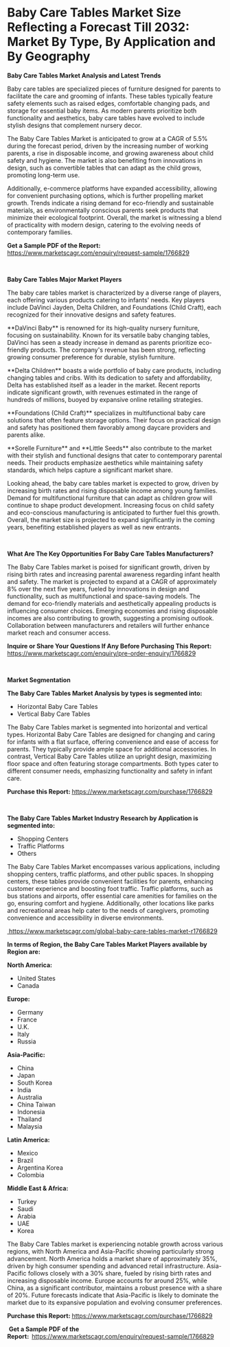 <p><h1>Baby Care Tables Market Size Reflecting a Forecast Till 2032: Market By Type, By Application and By Geography</h1></p><p><strong>Baby Care Tables Market Analysis and Latest Trends</strong></p>
<p><p>Baby care tables are specialized pieces of furniture designed for parents to facilitate the care and grooming of infants. These tables typically feature safety elements such as raised edges, comfortable changing pads, and storage for essential baby items. As modern parents prioritize both functionality and aesthetics, baby care tables have evolved to include stylish designs that complement nursery decor.</p><p>The Baby Care Tables Market is anticipated to grow at a CAGR of 5.5% during the forecast period, driven by the increasing number of working parents, a rise in disposable income, and growing awareness about child safety and hygiene. The market is also benefiting from innovations in design, such as convertible tables that can adapt as the child grows, promoting long-term use.</p><p>Additionally, e-commerce platforms have expanded accessibility, allowing for convenient purchasing options, which is further propelling market growth. Trends indicate a rising demand for eco-friendly and sustainable materials, as environmentally conscious parents seek products that minimize their ecological footprint. Overall, the market is witnessing a blend of practicality with modern design, catering to the evolving needs of contemporary families.</p></p>
<p><strong>Get a Sample PDF of the Report:&nbsp;</strong> <a href="https://www.marketscagr.com/enquiry/request-sample/1766829?utm_campaign=2031&utm_medium=2&utm_source=Github&utm_content=ia&utm_term=16042025&utm_id=baby-care-tables">https://www.marketscagr.com/enquiry/request-sample/1766829</a></p>
<p>&nbsp;</p>
<p><strong>Baby Care Tables Major Market Players</strong></p>
<p><p>The baby care tables market is characterized by a diverse range of players, each offering various products catering to infants' needs. Key players include DaVinci Jayden, Delta Children, and Foundations (Child Craft), each recognized for their innovative designs and safety features.</p><p>**DaVinci Baby** is renowned for its high-quality nursery furniture, focusing on sustainability. Known for its versatile baby changing tables, DaVinci has seen a steady increase in demand as parents prioritize eco-friendly products. The company's revenue has been strong, reflecting growing consumer preference for durable, stylish furniture.</p><p>**Delta Children** boasts a wide portfolio of baby care products, including changing tables and cribs. With its dedication to safety and affordability, Delta has established itself as a leader in the market. Recent reports indicate significant growth, with revenues estimated in the range of hundreds of millions, buoyed by expansive online retailing strategies.</p><p>**Foundations (Child Craft)** specializes in multifunctional baby care solutions that often feature storage options. Their focus on practical design and safety has positioned them favorably among daycare providers and parents alike.</p><p>**Sorelle Furniture** and **Little Seeds** also contribute to the market with their stylish and functional designs that cater to contemporary parental needs. Their products emphasize aesthetics while maintaining safety standards, which helps capture a significant market share.</p><p>Looking ahead, the baby care tables market is expected to grow, driven by increasing birth rates and rising disposable income among young families. Demand for multifunctional furniture that can adapt as children grow will continue to shape product development. Increasing focus on child safety and eco-conscious manufacturing is anticipated to further fuel this growth. Overall, the market size is projected to expand significantly in the coming years, benefiting established players as well as new entrants.</p></p>
<p>&nbsp;</p>
<p><strong>What Are The Key Opportunities For Baby Care Tables Manufacturers?</strong></p>
<p><p>The Baby Care Tables market is poised for significant growth, driven by rising birth rates and increasing parental awareness regarding infant health and safety. The market is projected to expand at a CAGR of approximately 8% over the next five years, fueled by innovations in design and functionality, such as multifunctional and space-saving models. The demand for eco-friendly materials and aesthetically appealing products is influencing consumer choices. Emerging economies and rising disposable incomes are also contributing to growth, suggesting a promising outlook. Collaboration between manufacturers and retailers will further enhance market reach and consumer access.</p></p>
<p><strong>Inquire or Share Your Questions If Any Before Purchasing This Report:</strong> <a href="https://www.marketscagr.com/enquiry/pre-order-enquiry/1766829?utm_campaign=2031&utm_medium=2&utm_source=Github&utm_content=ia&utm_term=16042025&utm_id=baby-care-tables">https://www.marketscagr.com/enquiry/pre-order-enquiry/1766829</a></p>
<p>&nbsp;</p>
<p><strong>Market Segmentation</strong></p>
<p><strong>The Baby Care Tables Market Analysis by types is segmented into:</strong></p>
<p><ul><li>Horizontal Baby Care Tables</li><li>Vertical Baby Care Tables</li></ul></p>
<p><p>The Baby Care Tables market is segmented into horizontal and vertical types. Horizontal Baby Care Tables are designed for changing and caring for infants with a flat surface, offering convenience and ease of access for parents. They typically provide ample space for additional accessories. In contrast, Vertical Baby Care Tables utilize an upright design, maximizing floor space and often featuring storage compartments. Both types cater to different consumer needs, emphasizing functionality and safety in infant care.</p></p>
<p><strong>Purchase this Report:&nbsp;</strong><a href="https://www.marketscagr.com/purchase/1766829?utm_campaign=2031&utm_medium=2&utm_source=Github&utm_content=ia&utm_term=16042025&utm_id=baby-care-tables">https://www.marketscagr.com/purchase/1766829</a></p>
<p>&nbsp;</p>
<p><strong>The Baby Care Tables Market Industry Research by Application is segmented into:</strong></p>
<p><ul><li>Shopping Centers</li><li>Traffic Platforms</li><li>Others</li></ul></p>
<p><p>The Baby Care Tables Market encompasses various applications, including shopping centers, traffic platforms, and other public spaces. In shopping centers, these tables provide convenient facilities for parents, enhancing customer experience and boosting foot traffic. Traffic platforms, such as bus stations and airports, offer essential care amenities for families on the go, ensuring comfort and hygiene. Additionally, other locations like parks and recreational areas help cater to the needs of caregivers, promoting convenience and accessibility in diverse environments.</p></p>
<p><a href="https://www.marketscagr.com/global-baby-care-tables-market-r1766829?utm_campaign=2031&utm_medium=2&utm_source=Github&utm_content=ia&utm_term=16042025&utm_id=baby-care-tables">&nbsp;https://www.marketscagr.com/global-baby-care-tables-market-r1766829</a></p>
<p><strong>In terms of Region, the Baby Care Tables Market Players available by Region are:</strong></p>
<p>
    <p> <strong> North America: </strong>
        <ul>
            <li>United States</li>
            <li>Canada</li>
        </ul>
        </p> 
    <p> <strong> Europe: </strong>
        <ul>
            <li>Germany</li>
            <li>France</li>
            <li>U.K.</li>
            <li>Italy</li>
            <li>Russia</li>
        </ul>
        </p> 
    <p> <strong> Asia-Pacific: </strong>
        <ul>
            <li>China</li>
            <li>Japan</li>
            <li>South Korea</li>
            <li>India</li>
            <li>Australia</li>
            <li>China Taiwan</li>
            <li>Indonesia</li>
            <li>Thailand</li>
            <li>Malaysia</li>
        </ul>
        </p> 
    <p> <strong> Latin America: </strong>
        <ul>
            <li>Mexico</li>
            <li>Brazil</li>
            <li>Argentina Korea</li>
            <li>Colombia</li>
        </ul>
        </p> 
    <p> <strong> Middle East & Africa: </strong>
        <ul>
            <li>Turkey</li>
            <li>Saudi</li>
            <li>Arabia</li>
            <li>UAE</li>
            <li>Korea</li>
        </ul>
    </p>
    </p>
<p><p>The Baby Care Tables market is experiencing notable growth across various regions, with North America and Asia-Pacific showing particularly strong advancement. North America holds a market share of approximately 35%, driven by high consumer spending and advanced retail infrastructure. Asia-Pacific follows closely with a 30% share, fueled by rising birth rates and increasing disposable income. Europe accounts for around 25%, while China, as a significant contributor, maintains a robust presence with a share of 20%. Future forecasts indicate that Asia-Pacific is likely to dominate the market due to its expansive population and evolving consumer preferences.</p></p>
<p><strong>Purchase this Report: </strong><a href="https://www.marketscagr.com/purchase/1766829?utm_campaign=2031&utm_medium=2&utm_source=Github&utm_content=ia&utm_term=16042025&utm_id=baby-care-tables">https://www.marketscagr.com/purchase/1766829</a></p>
<p>&nbsp;<strong>Get a Sample PDF of the Report:&nbsp;&nbsp;</strong><a href="https://www.marketscagr.com/enquiry/request-sample/1766829?utm_campaign=2031&utm_medium=2&utm_source=Github&utm_content=ia&utm_term=16042025&utm_id=baby-care-tables">https://www.marketscagr.com/enquiry/request-sample/1766829</a></p>
<p><strong></strong></p>
<p><p></p><p></p><p></p></p>